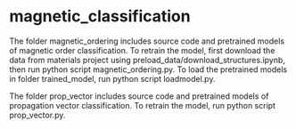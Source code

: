# magnetic_classification

The folder magnetic_ordering includes source code and pretrained models of magnetic order classification. To retrain the model, first download the data from materials project using preload_data/download_structures.ipynb, then run python script magnetic_ordering.py. To load the pretrained models in folder trained_model, run python script loadmodel.py.

The folder prop_vector includes source code and pretrained models of propagation vector classification. To retrain the model, run python script prop_vector.py.
